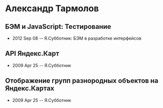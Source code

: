 # Александр Тармолов

## БЭМ и JavaScript: Тестирование
- 2012 Sep 08 -- Я.Субботник: БЭМ в разработке интерфейсов    
## API Яндекс.Карт
- 2009 Apr 25 -- Я.Субботник    
## Отображение групп разнородных объектов на Яндекс.Картах
- 2009 Apr 25 -- Я.Субботник    
